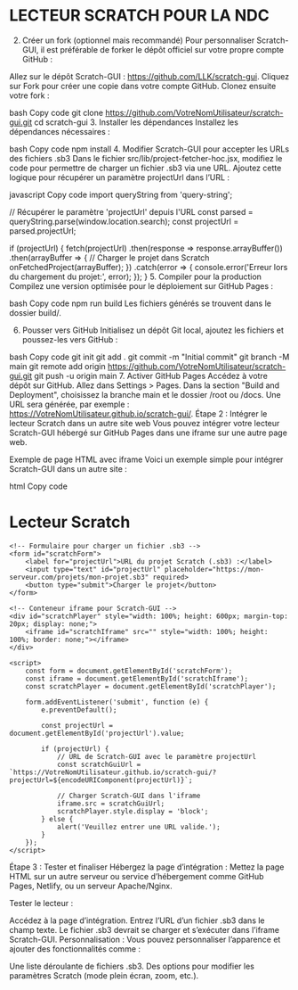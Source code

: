 # LECTEUR SCRATCH POUR LA NDC

2. Créer un fork (optionnel mais recommandé)
Pour personnaliser Scratch-GUI, il est préférable de forker le dépôt officiel sur votre propre compte GitHub :

Allez sur le dépôt Scratch-GUI : https://github.com/LLK/scratch-gui.
Cliquez sur Fork pour créer une copie dans votre compte GitHub.
Clonez ensuite votre fork :

bash
Copy code
git clone https://github.com/VotreNomUtilisateur/scratch-gui.git
cd scratch-gui
3. Installer les dépendances
Installez les dépendances nécessaires :

bash
Copy code
npm install
4. Modifier Scratch-GUI pour accepter les URLs des fichiers .sb3
Dans le fichier src/lib/project-fetcher-hoc.jsx, modifiez le code pour permettre de charger un fichier .sb3 via une URL. Ajoutez cette logique pour récupérer un paramètre projectUrl dans l’URL :

javascript
Copy code
import queryString from 'query-string';

// Récupérer le paramètre 'projectUrl' depuis l'URL
const parsed = queryString.parse(window.location.search);
const projectUrl = parsed.projectUrl;

if (projectUrl) {
    fetch(projectUrl)
        .then(response => response.arrayBuffer())
        .then(arrayBuffer => {
            // Charger le projet dans Scratch
            onFetchedProject(arrayBuffer);
        })
        .catch(error => {
            console.error('Erreur lors du chargement du projet:', error);
        });
}
5. Compiler pour la production
Compilez une version optimisée pour le déploiement sur GitHub Pages :

bash
Copy code
npm run build
Les fichiers générés se trouvent dans le dossier build/.

6. Pousser vers GitHub
Initialisez un dépôt Git local, ajoutez les fichiers et poussez-les vers GitHub :

bash
Copy code
git init
git add .
git commit -m "Initial commit"
git branch -M main
git remote add origin https://github.com/VotreNomUtilisateur/scratch-gui.git
git push -u origin main
7. Activer GitHub Pages
Accédez à votre dépôt sur GitHub.
Allez dans Settings > Pages.
Dans la section "Build and Deployment", choisissez la branche main et le dossier /root ou /docs.
Une URL sera générée, par exemple : https://VotreNomUtilisateur.github.io/scratch-gui/.
Étape 2 : Intégrer le lecteur Scratch dans un autre site web
Vous pouvez intégrer votre lecteur Scratch-GUI hébergé sur GitHub Pages dans une iframe sur une autre page web.

Exemple de page HTML avec iframe
Voici un exemple simple pour intégrer Scratch-GUI dans un autre site :

html
Copy code
<!DOCTYPE html>
<html lang="fr">
<head>
    <meta charset="UTF-8">
    <meta name="viewport" content="width=device-width, initial-scale=1.0">
    <title>Lecteur Scratch</title>
</head>
<body>
    <h1>Lecteur Scratch</h1>

    <!-- Formulaire pour charger un fichier .sb3 -->
    <form id="scratchForm">
        <label for="projectUrl">URL du projet Scratch (.sb3) :</label>
        <input type="text" id="projectUrl" placeholder="https://mon-serveur.com/projets/mon-projet.sb3" required>
        <button type="submit">Charger le projet</button>
    </form>

    <!-- Conteneur iframe pour Scratch-GUI -->
    <div id="scratchPlayer" style="width: 100%; height: 600px; margin-top: 20px; display: none;">
        <iframe id="scratchIframe" src="" style="width: 100%; height: 100%; border: none;"></iframe>
    </div>

    <script>
        const form = document.getElementById('scratchForm');
        const iframe = document.getElementById('scratchIframe');
        const scratchPlayer = document.getElementById('scratchPlayer');

        form.addEventListener('submit', function (e) {
            e.preventDefault();

            const projectUrl = document.getElementById('projectUrl').value;

            if (projectUrl) {
                // URL de Scratch-GUI avec le paramètre projectUrl
                const scratchGuiUrl = `https://VotreNomUtilisateur.github.io/scratch-gui/?projectUrl=${encodeURIComponent(projectUrl)}`;

                // Charger Scratch-GUI dans l'iframe
                iframe.src = scratchGuiUrl;
                scratchPlayer.style.display = 'block';
            } else {
                alert('Veuillez entrer une URL valide.');
            }
        });
    </script>
</body>
</html>
Étape 3 : Tester et finaliser
Hébergez la page d’intégration : Mettez la page HTML sur un autre serveur ou service d’hébergement comme GitHub Pages, Netlify, ou un serveur Apache/Nginx.

Tester le lecteur :

Accédez à la page d’intégration.
Entrez l’URL d’un fichier .sb3 dans le champ texte.
Le fichier .sb3 devrait se charger et s’exécuter dans l’iframe Scratch-GUI.
Personnalisation : Vous pouvez personnaliser l’apparence et ajouter des fonctionnalités comme :

Une liste déroulante de fichiers .sb3.
Des options pour modifier les paramètres Scratch (mode plein écran, zoom, etc.).
